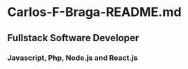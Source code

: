 # Carlos-F-Braga-README.md
## Fullstack Software Developer
### Javascript, Php, Node.js and React.js
